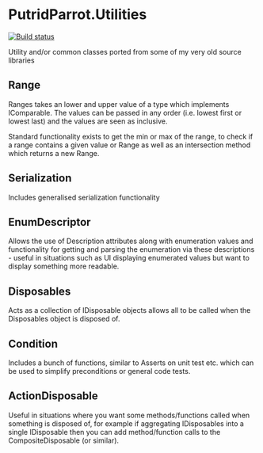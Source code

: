 # PutridParrot.Utilities

[![Build status](https://ci.appveyor.com/api/projects/status/echpk73vc4q045my?svg=true)](https://ci.appveyor.com/project/putridparrot/putridparrot-utilities)

Utility and/or common classes ported from some of my very old source libraries

## Range

Ranges takes an lower and upper value of a type which implements IComparable<T>. The values
can be passed in any order (i.e. lowest first or lowest last) and the values are seen as
inclusive.

Standard functionality exists to get the min or max of the range, to check if a range contains
a given value or Range as well as an intersection method which returns a new Range.

## Serialization

Includes generalised serialization functionality

## EnumDescriptor

Allows the use of Description attributes along with enumeration values and functionality
for getting and parsing the enumeration via these descriptions - useful in situations such
as UI displaying enumerated values but want to display something more readable.

## Disposables

Acts as a collection of IDisposable objects allows all to be called when the Disposables object
is disposed of.

## Condition

Includes a bunch of functions, similar to Asserts on unit test etc. which can be used to simplify
preconditions or general code tests.

## ActionDisposable

Useful in situations where you want some methods/functions called when something is disposed of, for example if aggregating IDisposables into a single IDisposable then you can add method/function calls to the CompositeDisposable (or similar).